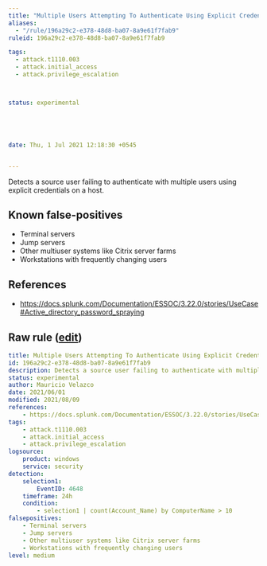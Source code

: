 ```yaml
---
title: "Multiple Users Attempting To Authenticate Using Explicit Credentials"
aliases:
  - "/rule/196a29c2-e378-48d8-ba07-8a9e61f7fab9"
ruleid: 196a29c2-e378-48d8-ba07-8a9e61f7fab9

tags:
  - attack.t1110.003
  - attack.initial_access
  - attack.privilege_escalation



status: experimental





date: Thu, 1 Jul 2021 12:18:30 +0545


---
```


Detects a source user failing to authenticate with multiple users using explicit credentials on a host.

<!--more-->


## Known false-positives

* Terminal servers
* Jump servers
* Other multiuser systems like Citrix server farms
* Workstations with frequently changing users



## References

* https://docs.splunk.com/Documentation/ESSOC/3.22.0/stories/UseCase#Active_directory_password_spraying


## Raw rule ([edit](https://github.com/SigmaHQ/sigma/edit/master/rules/windows/builtin/security/win_susp_failed_logons_explicit_credentials.yml))
```yaml
title: Multiple Users Attempting To Authenticate Using Explicit Credentials
id: 196a29c2-e378-48d8-ba07-8a9e61f7fab9
description: Detects a source user failing to authenticate with multiple users using explicit credentials on a host.
status: experimental
author: Mauricio Velazco
date: 2021/06/01
modified: 2021/08/09
references:
    - https://docs.splunk.com/Documentation/ESSOC/3.22.0/stories/UseCase#Active_directory_password_spraying
tags:
    - attack.t1110.003
    - attack.initial_access
    - attack.privilege_escalation
logsource:
    product: windows
    service: security
detection:
    selection1:
        EventID: 4648
    timeframe: 24h
    condition:
        - selection1 | count(Account_Name) by ComputerName > 10
falsepositives:
    - Terminal servers
    - Jump servers
    - Other multiuser systems like Citrix server farms
    - Workstations with frequently changing users
level: medium

```
